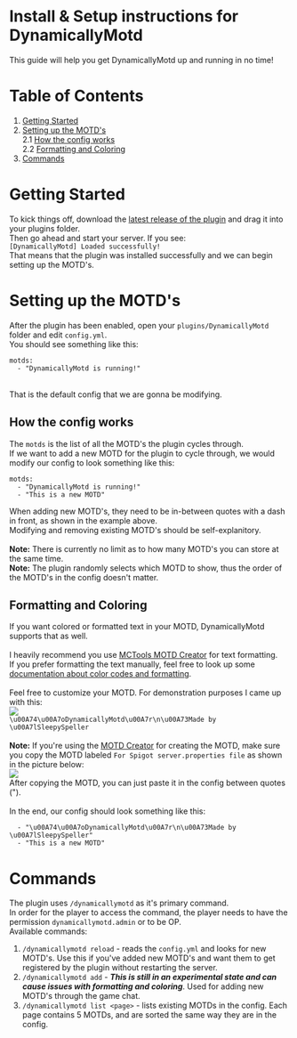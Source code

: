 # Install & Setup instructions for DynamicallyMotd
This guide will help you get DynamicallyMotd up and running in no time!<br>

# Table of Contents
1. [Getting Started](#getting-started)
2. [Setting up the MOTD's](#setting-up-the-motds)<br>
   2.1 [How the config works](#how-the-config-works)<br>
   2.2 [Formatting and Coloring](#formatting-and-coloring)<br>
3. [Commands](#commands)

# Getting Started
To kick things off, download the [latest release of the plugin](https://github.com/SleepySpeller/DynamicallyMotd/releases) and drag it into your plugins folder.
<br>
Then go ahead and start your server. If you see:<br>
``[DynamicallyMotd] Loaded successfully!``<br>
That means that the plugin was installed successfully and we can begin setting up the MOTD's.

# Setting up the MOTD's
After the plugin has been enabled, open your ``plugins/DynamicallyMotd`` folder and edit ``config.yml``.
<br>
You should see something like this:
```
motds:
  - "DynamicallyMotd is running!"
```
<br>
That is the default config that we are gonna be modifying.<br>

## How the config works
The ``motds`` is the list of all the MOTD's the plugin cycles through.<br>
If we want to add a new MOTD for the plugin to cycle through, we would modify our config to look something like this:
```
motds:
  - "DynamicallyMotd is running!"
  - "This is a new MOTD"
```
When adding new MOTD's, they need to be in-between quotes with a dash in front, as shown in the example above.<br>
Modifying and removing existing MOTD's should be self-explanitory.<br><br>
**Note:** There is currently no limit as to how many MOTD's you can store at the same time.<br>
**Note:** The plugin randomly selects which MOTD to show, thus the order of the MOTD's in the config doesn't matter.

## Formatting and Coloring
If you want colored or formatted text in your MOTD, DynamicallyMotd supports that as well.<br><br>
I heavily recommend you use [MCTools MOTD Creator](https://mctools.org/motd-creator) for text formatting.<br>
If you prefer formatting the text manually, feel free to look up some [documentation about color codes and formatting](https://www.digminecraft.com/lists/color_list_pc.php).
<br><br>
Feel free to customize your MOTD. For demonstration purposes I came up with this:<br>
<img src="https://i.imgur.com/Ip0Sh7k.jpeg"></img><br>
```\u00A74\u00A7oDynamicallyMotd\u00A7r\n\u00A73Made by \u00A7lSleepySpeller```<br><br>
**Note:** If you're using the [MOTD Creator](https://mctools.org/motd-creator) for creating the MOTD, make sure you copy the MOTD labeled ``For Spigot server.properties file`` as shown in the picture below:
<br>
<img src="https://i.imgur.com/AJV1Pa9.jpeg"></img>
<br>
After copying the MOTD, you can just paste it in the config between quotes (").<br><br>
In the end, our config should look something like this:
```motds:
  - "\u00A74\u00A7oDynamicallyMotd\u00A7r\n\u00A73Made by \u00A7lSleepySpeller"
  - "This is a new MOTD"
```

# Commands
The plugin uses ``/dynamicallymotd`` as it's primary command.<br>
In order for the player to access the command, the player needs to have the permission ``dynamicallymotd.admin`` or to be OP.
<br>
Available commands:
1. ``/dynamicallymotd reload`` - reads the ``config.yml`` and looks for new MOTD's. Use this if you've added new MOTD's and want them to get registered by the plugin without restarting the server.
2. ``/dynamicallymotd add`` - ***This is still in an experimental state and can cause issues with formatting and coloring***. Used for adding new MOTD's through the game chat.
3. ``/dynamicallymotd list <page>`` - lists existing MOTDs in the config. Each page contains 5 MOTDs, and are sorted the same way they are in the config.

